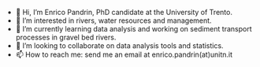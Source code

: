 - 👋 Hi, I’m Enrico Pandrin, PhD candidate at the University of Trento.
- 👀 I’m interested in rivers, water resources and management.
- 🌱 I’m currently learning data analysis and working on sediment transport processes in gravel bed rivers.
- 💞️ I’m looking to collaborate on data analysis tools and statistics.
- 📫 How to reach me: send me an email at enrico.pandrin(at)unitn.it

<!---
rivernuthead/rivernuthead is a ✨ special ✨ repository because its `README.md` (this file) appears on your GitHub profile.
You can click the Preview link to take a look at your changes.
--->
